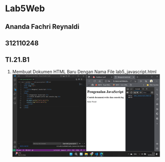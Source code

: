 # Lab5Web
## Ananda Fachri Reynaldi
## 312110248
## TI.21.B1

1. Membuat Dokumen HTML Baru Dengan Nama File lab5_javascript.html
![Step1](SS/SS1.png)